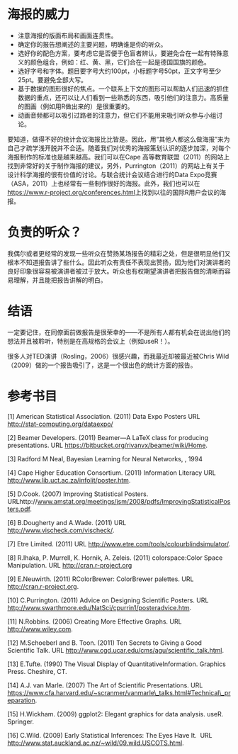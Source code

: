 # 海报的威力

  * 注意海报的版面布局和画面连贯性。
  * 确定你的报告想阐述的主要问题，明确谁是你的听众。
  * 选好你的配色方案，要考虑它是否便于色盲者辨认，要避免合在一起有特殊意义的颜色组合，例如：红、黄、黑，它们合在一起是德国国旗的颜色。
  * 选好字号和字体。题目要字号大约100pt，小标题字号50pt，正文字号至少25pt。要避免全部大写。
  * 基于数据的图形很好的焦点。一个联系上下文的图形可以帮助人们迅速的抓住数据的重点，还可以让人们看到一些熟悉的东西，吸引他们的注意力。高质量的图画（例如用R做出来的）是很重要的。
  * 动画音频都可以吸引过路者的注意力，但它们不能用来吸引听众参与小组讨论。

要知道，做得不好的统计会议海报比比皆是。因此，用“其他人都这么做海报”来为自己才疏学浅开脱并不合适。随着我们对优秀的海报策划认识的逐步加深，对每个海报制作的标准也是越来越高。我们可以在Cape 高等教育联盟（2011）的网站上找到非常好的关于制作海报的建议，另外，Purrington（2011）的网站上有关于设计科学海报的很有价值的讨论。与联合统计会议结合进行的Data Expo竞赛（ASA，2011）上也经常有一些制作很好的海报。此外，我们也可以在<https://www.r-project.org/conferences.html>上找到以往的国际R用户会议的海报。

# 负责的听众？

我偶尔或者更经常的发现一些听众在赞扬某场报告的精彩之处，但是很明显他们又根本不知道报告讲了些什么。因此听众有责任不表现出赞扬，因为他们对演讲者的良好印象很容易被演讲者被过于放大。听众也有权期望演讲者把报告做的清晰而容易理解，并且能把报告讲解的明白。

# 结语

一定要记住，在同僚面前做报告是很荣幸的——不是所有人都有机会在说出他们的想法并且被聆听，特别是在高规格的会议上（例如useR！）。

很多人对TED演讲（Rosling，2006）很感兴趣，而我最近却被最近被Chris Wild（2009）做的一个报告吸引了，这是一个很出色的统计方面的报告。

# 参考书目

[1] American Statistical Association. (2011) Data Expo Posters URL  http://stat-computing.org/dataexpo/

[2] Beamer Developers. (2011) Beamer—A LaTeX class for producing presentations. URL https://bitbucket.org/rivanvx/beamer/wiki/Home.

[3] Radford M Neal, Bayesian Learning for Neural Networks, , 1994

[4] Cape Higher Education Consortium. (2011) Information Literacy URL  http://www.lib.uct.ac.za/infolit/poster.htm.

[5] D.Cook. (2007) Improving Statistical Posters. URLhttp://www.amstat.org/meetings/jsm/2008/pdfs/ImprovingStatisticalPosters.pdf.

[6] B.Dougherty and A.Wade. (2011) URL http://www.vischeck.com/vischeck/.

[7] Etre Limited. (2011) URL http://www.etre.com/tools/colourblindsimulator/.

[8] R.Ihaka, P. Murrell, K. Hornik, A. Zeleis. (2011) colorspace:Color Space Manipulation. URL http://cran.r-project.org

[9] E.Neuwirth. (2011) RColorBrewer: ColorBrewer palettes. URL http://cran.r-project.org.

[10] C.Purrington. (2011) Advice on Designing Scientific Posters. URL http://www.swarthmore.edu/NatSci/cpurrin1/posteradvice.htm.

[11] N.Robbins. (2006) Creating More Effective Graphs. URL http://www.wiley.com.

[12] M.Schoeberl and B. Toon. (2011) Ten Secrets to Giving a Good Scientific Talk. URL http://www.cgd.ucar.edu/cms/agu/scientific_talk.html.

[13] E.Tufte. (1990) The Visual Display of QuantitativeInformation. Graphics Press. Cheshire, CT.

[14] A.J. van Marle. (2007) The Art of Scientific Presentations. URL https://www.cfa.harvard.edu/~scranmer/vanmarle\_talks.html#Technical\_preparation.

[15] H.Wickham. (2009) ggplot2: Elegant graphics for data analysis. useR. Springer.

[16] C.Wild. (2009) Early Statistical Inferences: The Eyes Have It.  URL http://www.stat.auckland.ac.nz/~wild/09.wild.USCOTS.html.